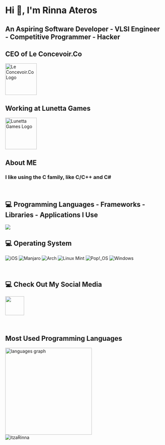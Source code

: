 # Hi 👋, I'm Rinna Ateros
## An Aspiring Software Developer - VLSI Engineer - Competitive Programmer - Hacker
## CEO of Le Concevoir.Co

<img src="https://github.com/itzaRinna/itzaRinna/blob/main/Lcc.jpg" alt="Le Concevoir.Co Logo" width="100" height="100">

## Working at Lunetta Games

<img src="https://github.com/itzaRinna/itzaRinna/blob/main/Lunetta.png" alt="Lunetta Games Logo" width="100" height="100">

## About ME
### I like using the C family, like C/C++ and C#

<br>

## 💻 Programming Languages - Frameworks - Libraries - Applications I Use
<div align="left" display="flex" justify-content="center">
    <a href="https://skillicons.dev">
        <img src="https://skillicons.dev/icons?i=cpp,cs,py,js,ts,react,git,github,linux,visualstudio,vscode,arduino">
    </a>
</div>

## 💻 Operating System
![iOS](https://img.shields.io/badge/iOS-000000?style=for-the-badge&logoColor=white)
![Manjaro](https://img.shields.io/badge/Manjaro-35BF5C?style=for-the-badge&logoColor=white)
![Arch](https://img.shields.io/badge/Arch-008b8b?style=for-the-badge&logoColor=white)
![Linux Mint](https://img.shields.io/badge/Linux%20Mint-87CF3E?style=for-the-badge&logoColor=white)
![Pop!\_OS](https://img.shields.io/badge/Pop!_OS-48B9C7?style=for-the-badge&logoColor=white)
![Windows](https://img.shields.io/badge/Windows-0078D6?style=for-the-badge&logoColor=white) 

<br>

## 💻 Check Out My Social Media

<a href="https://www.linkedin.com/in/rinna-ateros-197922253"><img width="60px" src="https://cdn.jsdelivr.net/gh/devicons/devicon/icons/linkedin/linkedin-original.svg" /></a>

<br>

## Most Used Programming Languages
<div><img src="https://github-readme-stats.vercel.app/api/top-langs?locale=en&hide_title=true&layout=compact&card_width=500&langs_count=18&theme=jolly&hide_border=true&username=itzaRinna&hide=html,css,yacc,scss,makefile,scala,supercollider,cmake,svelte,dockerfile,gml,shell,python" height="275" alt="languages graph"  /></div>

<div><img align="center" src="https://github-readme-streak-stats.herokuapp.com/?user=itzaRinna&theme=jolly&hide_border=true" alt="itzaRinna" /></div>
